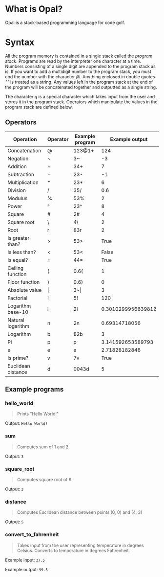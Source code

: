 # What is Opal?
Opal is a stack-based programming language for code golf.

# Syntax
All the program memory is contained in a single stack called the *program stack*. Programs are read by the interpreter one character at a time. Numbers consisting of a single digit are appended to the program stack as is. If you want to add a multidigit number to the program stack, you must end the number with the character *@*. Anything enclosed in double quotes *""* is treated as a string. Any values left in the program stack at the end of the program will be concatenated together and outputted as a single string.

The character *q* is a special character which takes input from the user and stores it in the program stack. Operators which manipulate the values in the program stack are defined below.

## Operators

| Operation | Operator | Example program | Example output |
| ----------- | ----------- | ----------- | ----------- |
| Concatenation | @ | 123@1+ | 124 |
| Negation | ~ | 3~ | -3 |
| Addition | + | 34+ | 7 |
| Subtraction | - | 23- | -1 |
| Multiplication | * | 23* | 6 |
| Division | / | 35/ | 0.6 |
| Modulus | % | 53% | 2 |
| Power | ^ | 23^ | 8 |
| Square | # | 2# | 4 |
| Square root | \ | 4\ | 2 |
| Root | r | 83r | 2 |
| Is greater than? | > | 53> | True |
| Is less than? | < | 53< | False |
| Is equal? | = | 44= | True |
| Ceiling function | ( | 0.6( | 1 |
| Floor function | ) | 0.6) | 0 |
| Absolute value | &#124; | 3~&#124; | 3 |
| Factorial | ! | 5! | 120 |
| Logarithm base-10 | l | 2l | 0.3010299956639812 |
| Natural logarithm | n | 2n | 0.69314718056 |
| Logarithm | b | 82b | 3 |
| Pi | p | p | 3.141592653589793 |
| e | e | e | 2.71828182846 |
| Is prime? | v | 7v | True |
| Euclidean distance | d | 0043d | 5 |

## Example programs
### hello_world
> Prints "Hello World!"

Output:
`Hello World!`

### sum
> Computes sum of 1 and 2

Output:
`3`

### square_root
> Computes square root of 9

Output:
`3`

### distance
> Computes Euclidean distance between points (0, 0) and (4, 3)

Output:
`5`

### convert_to_fahrenheit
> Takes input from the user representing temperature in degrees Celsius. Converts to temperature in degrees Fahrenheit.

Example input:
`37.5`

Example output:
`99.5`
